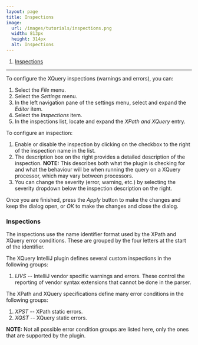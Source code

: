 ```yaml
---
layout: page
title: Inspections
image:
  url: /images/tutorials/inspections.png
  width: 813px
  height: 314px
  alt: Inspections
---
```


1.  [Inspections](#inspections)

-----

To configure the XQuery inspections (warnings and errors), you can:

1.  Select the *File* menu.
1.  Select the *Settings* menu.
1.  In the left navigation pane of the settings menu, select and expand the
    *Editor* item.
1.  Select the *Inspections* item.
1.  In the inspections list, locate and expand the *XPath and XQuery* entry.

To configure an inspection:

1.  Enable or disable the inspection by clicking on the checkbox to the right
    of the inspection name in the list.
1.  The description box on the right provides a detailed description of the
    inspection. __NOTE:__ This describes both what the plugin is checking for
    and what the behaviour will be when running the query on a XQuery processor,
    which may vary between processors.
1.  You can change the severity (error, warning, etc.) by selecting the severity
    dropdown below the inspection description on the right.

Once you are finished, press the *Apply* button to make the changes and keep
the dialog open, or *OK* to make the changes and close the dialog.

### Inspections

The inspections use the name identifier format used by the XPath and XQuery
error conditions. These are grouped by the four letters at the start of the
identifier.

The XQuery IntelliJ plugin defines several custom inspections in the following
groups:

1.  *IJVS* -- IntelliJ vendor specific warnings and errors. These control the
    reporting of vendor syntax extensions that cannot be done in the parser.

The XPath and XQuery specifications define many error conditions in the
following groups:

1.  *XPST* -- XPath static errors.
1.  *XQST* -- XQuery static errors.

__NOTE:__ Not all possible error condition groups are listed here, only the
ones that are supported by the plugin.
